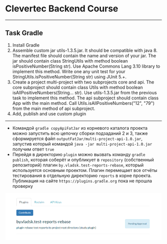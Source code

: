 # Clevertec Backend Course

---

## Task Gradle

1. Install Gradle
2. Assemble custom jar utils-1.3.5.jar. It should be compatible with java 8. The manifest file should contain the name and version of your jar. The jar should contain class StringUtils with method boolean isPositiveNumber(String str). Use Apache Commons Lang 3.10 library to implement this method. Write one any unit test for your StringUtils.isPositiveNumber(String str) using JUnit 5.+.
3. Create a project multi-project with two subprojects core and api. The core subproject should contain class Utils with method boolean isAllPositiveNumbers(String... str). Use utils-1.3.5.jar from the previous task to implement this method. The api subproject should contain class App with the main method. Call Utils.isAllPositiveNumbers("12", "79") from the main method of api subproject.
4. Add, publish and use custom plugin

---

* Командой `gradle copyApiFatJar` из корневого каталога проекта можно запустить всю цепочку сборки подзаданий 2 и 3, также сформируется файл `outputFatJar/multi-project-api-1.0.jar`, запустив который командой `java -jar multi-project-api-1.0.jar` получим ответ `true`
* Перейдя в директорию `plugin` можно вызвать команду `gradle publish`, которая соберёт и опубликует в `repository` (собственный репозиторий) плагин `by.vladsk.test-reports-rebase`, который используется основным проектом. Плагин перемещает все отчёты тестирования в отдельную директорию `reports` в корне проекта. Публикация на сайте `https://plugins.gradle.org` пока не прошла проверку

![img_4.png](img_4.png)